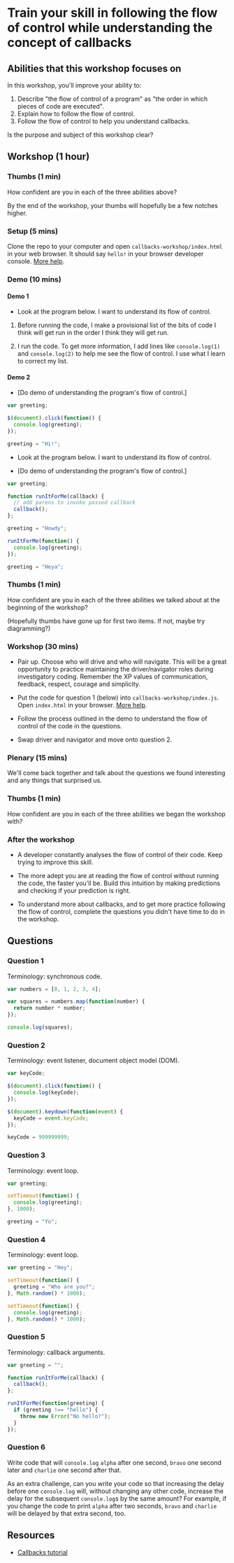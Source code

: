 # Train your skill in following the flow of control while understanding the concept of callbacks

## Abilities that this workshop focuses on

In this workshop, you'll improve your ability to:

1. Describe "the flow of control of a program" as "the order in which pieces of code are executed".
2. Explain how to follow the flow of control.
3. Follow the flow of control to help you understand callbacks.

Is the purpose and subject of this workshop clear?

## Workshop (1 hour)

### Thumbs (1 min)

How confident are you in each of the three abilities above?

By the end of the workshop, your thumbs will hopefully be a few notches higher.

### Setup (5 mins)

Clone the repo to your computer and open `callbacks-workshop/index.html` in your web browser.  It should say `hello!` in your browser developer console.  [More help](../run-the-question-code.md).

### Demo (10 mins)

#### Demo 1

* Look at the program below.  I want to understand its flow of control.

1. Before running the code, I make a provisional list of the bits of code I think will get run in the order I think they will get run.

2. I run the code.  To get more information, I add lines like `console.log(1)` and `console.log(2)` to help me see the flow of control.  I use what I learn to correct my list.

#### Demo 2

* [Do demo of understanding the program's flow of control.]

```js
var greeting;

$(document).click(function() {
  console.log(greeting);
});

greeting = "Hi!";
```

* Look at the program below.  I want to understand its flow of control.

* [Do demo of understanding the program's flow of control.]

```js
var greeting;

function runItForMe(callback) {
  // add parens to invoke passed callback
  callback();
};

greeting = "Howdy";

runItForMe(function() {
  console.log(greeting);
});

greeting = "Heya";
```

### Thumbs (1 min)

How confident are you in each of the three abilities we talked about at the beginning of the workshop?

(Hopefully thumbs have gone up for first two items.  If not, maybe try diagramming?)

### Workshop (30 mins)

* Pair up.  Choose who will drive and who will navigate.  This will be a great opportunity to practice maintaining the driver/navigator roles during investigatory coding.  Remember the XP values of communication, feedback, respect, courage and simplicity.

* Put the code for question 1 (below) into `callbacks-workshop/index.js`.  Open `index.html` in your browser.  [More help](../run-the-question-code.md).

* Follow the process outlined in the demo to understand the flow of control of the code in the questions.

* Swap driver and navigator and move onto question 2.

### Plenary (15 mins)

We'll come back together and talk about the questions we found interesting and any things that surprised us.

### Thumbs (1 min)

How confident are you in each of the three abilities we began the workshop with?

### After the workshop

* A developer constantly analyses the flow of control of their code.  Keep trying to improve this skill.

* The more adept you are at reading the flow of control without running the code, the faster you'll be.  Build this intuition by making predictions and checking if your prediction is right.

* To understand more about callbacks, and to get more practice following the flow of control, complete the questions you didn't have time to do in the workshop.

## Questions

### Question 1

Terminology: synchronous code.

```js
var numbers = [0, 1, 2, 3, 4];

var squares = numbers.map(function(number) {
  return number * number;
});

console.log(squares);
```

### Question 2

Terminology: event listener, document object model (DOM).

```js
var keyCode;

$(document).click(function() {
  console.log(keyCode);
});

$(document).keydown(function(event) {
  keyCode = event.keyCode;
});

keyCode = 999999999;
```

### Question 3

Terminology: event loop.

```js
var greeting;

setTimeout(function() {
  console.log(greeting);
}, 1000);

greeting = "Yo";
```

### Question 4

Terminology: event loop.

```js
var greeting = "Hey";

setTimeout(function() {
  greeting = "Who are you?";
}, Math.random() * 1000);

setTimeout(function() {
  console.log(greeting);
}, Math.random() * 1000);
```

### Question 5

Terminology: callback arguments.

```js
var greeting = "";

function runItForMe(callback) {
  callback();
};

runItForMe(function(greeting) {
  if (greeting !== "hello") {
    throw new Error("No hello?");
  }
});
```

### Question 6

Write code that will `console.log` `alpha` after one second, `bravo` one second later and `charlie` one second after that.

As an extra challenge, can you write your code so that increasing the delay before one `console.log` will, without changing any other code, increase the delay for the subsequent `console.log`s by the same amount? For example, if you change the code to print `alpha` after two seconds, `bravo` and `charlie` will be delayed by that extra second, too.

## Resources

* [Callbacks tutorial](http://javascriptissexy.com/understand-javascript-callback-functions-and-use-them/)
